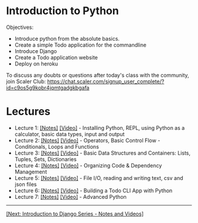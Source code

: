 # Introduction to Python

Objectives:
- Introduce python from the absolute basics.
- Create a simple Todo application for the commandline
- Introduce Django
- Create a Todo application website
- Deploy on heroku

To discuss any doubts or questions after today's class with the community, join Scaler Club:  https://chat.scaler.com/signup_user_complete/?id=c9os5g9kobr4jqmtgadgkbgafa


# Lectures
- Lecture 1: [[Notes]](/lecture1.md) [[Video]](https://www.youtube.com/watch?v=OrzXiZKtudA) - Installing Python, REPL, using Python as a calculator, basic data types, input and output
- Lecture 2: [[Notes]](/lecture2.md) [[Video]](https://www.youtube.com/watch?v=Q7nvvSlWem4) - Operators, Basic Control Flow - Conditionals, Loops and Functions
- Lecture 3: [[Notes]](/lecture3.md) [[Video]](https://www.youtube.com/watch?v=tmxCgqNSj88) - Basic Data Structures and Containers: Lists, Tuples, Sets, Dictionaries
- Lecture 4: [[Notes]](/lecture4.md) [[Video]](https://www.youtube.com/watch?v=NsOzuuLlR08) - Organizing Code & Dependency Management
- Lecture 5: [[Notes]](/lecture5.md) [[Video]](https://www.youtube.com/watch?v=kj61srFJ9fY) - File I/O, reading and writing text, csv and json files
- Lecture 6: [[Notes]](todo_cli/README.md) [[Video]](https://www.youtube.com/watch?v=tHDoTDpfRE4) - Building a Todo CLI App with Python
- Lecture 7: [[Notes]](/lecture7.md) [[Video]](https://www.youtube.com/watch?v=G4C3KYYQV8k) - Advanced Python
-- --

[[Next: Introduction to Django Series - Notes and Videos]](https://github.com/scaleracademy/intro-to-django)